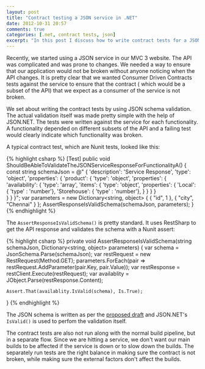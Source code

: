 ```yaml
---
layout: post
title: "Contract testing a JSON service in .NET"
date: 2012-10-31 20:57
comments: true
categories: [.net, contract tests, json]
excerpt: "In this post I discuss how to write contract tests for a JSON service."
---
```


Recently, we started using a JSON service in our MVC 3 website. The API was complicated and was prone to changes. We needed a way to ensure that our application would not be broken without anyone noticing when the API changes. It is pretty clear that we wanted Consumer Driven Contracts tests against the service to ensure that the contract ( which would be a subset of the API) that we expect as a consumer of the service is not broken.

We set about writing the contract tests by using JSON schema validation. The actual validation itself was made pretty simple with the help of JSON.NET. The tests were written against the service for each functionality. A functionality depended on different subsets of the API and a failing test would clearly indicate which functionality was broken.

A typical contract test, which are Nunit tests, looked like this:

{% highlight csharp %}
[Test]
public void ShouldBeAbleToValidateTheJSONServiceResponseForFunctionalityA()
{
    const string schemaJson = @"
{
    'description': 'Service Response',
    'type': 'object',
    'properties': {
        'product': {
            'type': 'object',
            'properties': {
                'availability': {
                        'type': 'array',
                        'items': {
                                    'type': 'object',
                                    'properties': {
                                                    'Local': { 'type' : 'number'},
                                                    'Storehouse': { 'type' : 'number'},
                                                }
                                }
                    }
            }        
        }
    }
}";
    var parameters = new Dictionary<string, object> { { "id", 1 }, { "city", "Chennai" } };
    AssertResponseIsValidSchema(schemaJson, parameters);
}
{% endhighlight %}

The `AssertResponseIsValidSchema()` is pretty standard. It uses RestSharp to get the API response and validates the schema with a Nunit assert:

{% highlight csharp %}
private void AssertResponseIsValidSchema(string schemaJson, Dictionary<string, object> parameters)
{
    var schema = JsonSchema.Parse(schemaJson);
    var restRequest = new RestRequest(Method.GET);
    parameters.ForEach(pair => restRequest.AddParameter(pair.Key, pair.Value));
    var restResponse = restClient.Execute(restRequest);
    var availablity = JObject.Parse(restResponse.Content);

    Assert.That(availablity.IsValid(schema), Is.True);
}
{% endhighlight %}

The JSON schema is written as per the [proposed draft](http://json-schema.org/) and JSON.NET's `IsValid()` is used to perfom the validation itself.

The contract tests are also not run along with the normal build pipeline, but in a separate flow. Since we are hitting a service, we don't want our main builds to be affected if the service is down or to slow down the builds. The separately run tests are the right balance in making sure the contract is not broken, while making sure the external factors don't affect the builds.
